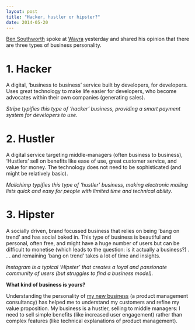 ```yaml
---
layout: post
title: "Hacker, hustler or hipster?"
date: 2014-05-20
---
```


[Ben Southworth](https://uk.linkedin.com/in/benjaminsouthworth) spoke at [Wayra](http://wayra.co.uk/) yesterday and shared his opinion that there are three types of business personality.

# 1. Hacker

A digital, ‘business to business’ service built by developers, for developers. Uses great technology to make life easier for developers, who become advocates within their own companies (generating sales).

*Stripe typifies this type of ‘hacker’ business, providing a smart payment system for developers to use.*

# 2. Hustler

A digital service targeting middle-managers (often business to business), ‘Hustlers’ sell on benefits like ease of use, great customer service, and value for money. The technology does not need to be sophisticated (and might be relatively basic).

*Mailchimp typifies this type of ‘hustler’ business, making electronic mailing lists quick and easy for people with limited time and technical ability.*

# 3. Hipster

A socially driven, brand focussed business that relies on being ‘bang on trend’ and has social baked in. This type of business is beautiful and personal, often free, and might have a huge number of users but can be difficult to monetise (which leads to the question: is it actually a business?) . . . and remaining ‘bang on trend’ takes a lot of time and insights.

*Instagram is a typical ‘Hipster’ that creates a loyal and passionate community of users (but struggles to find a business model).*

**What kind of business is yours?**

Understanding the personality of [my new business](http://byoi.scottcolfer.com/) (a product management consultancy) has helped me to understand my customers and refine my value proposition. My business is a hustler, selling to middle managers: I need to sell simple benefits (like increased user engagement) rather than complex features (like technical explanations of product management).
